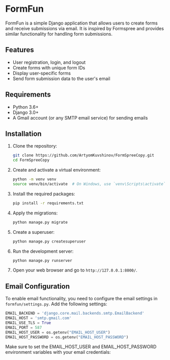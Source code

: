 # FormFun

FormFun is a simple Django application that allows users to create forms and receive submissions via email. It is inspired by Formspree and provides similar functionality for handling form submissions.

## Features

- User registration, login, and logout
- Create forms with unique form IDs
- Display user-specific forms
- Send form submission data to the user's email

## Requirements

- Python 3.6+
- Django 3.0+
- A Gmail account (or any SMTP email service) for sending emails

## Installation

1. Clone the repository:

    ```bash
    git clone https://github.com/ArtyomKuvshinov/FormSpreeCopy.git
    cd FormSpreeCopy
    ```

2. Create and activate a virtual environment:

    ```bash
    python -m venv venv
    source venv/bin/activate  # On Windows, use `venv\Scripts\activate`
    ```

3. Install the required packages:

    ```bash
    pip install -r requirements.txt
    ```

4. Apply the migrations:

    ```bash
    python manage.py migrate
    ```

5. Create a superuser:

    ```bash
    python manage.py createsuperuser
    ```

6. Run the development server:

    ```bash
    python manage.py runserver
    ```

7. Open your web browser and go to `http://127.0.0.1:8000/`.

## Email Configuration

To enable email functionality, you need to configure the email settings in `formfun/settings.py`. Add the following settings:

```python
EMAIL_BACKEND = 'django.core.mail.backends.smtp.EmailBackend'
EMAIL_HOST = 'smtp.gmail.com'
EMAIL_USE_TLS = True
EMAIL_PORT = 587
EMAIL_HOST_USER = os.getenv("EMAIL_HOST_USER")
EMAIL_HOST_PASSWORD = os.getenv("EMAIL_HOST_PASSWORD")
```
Make sure to set the EMAIL_HOST_USER and EMAIL_HOST_PASSWORD environment variables with your email credentials:
